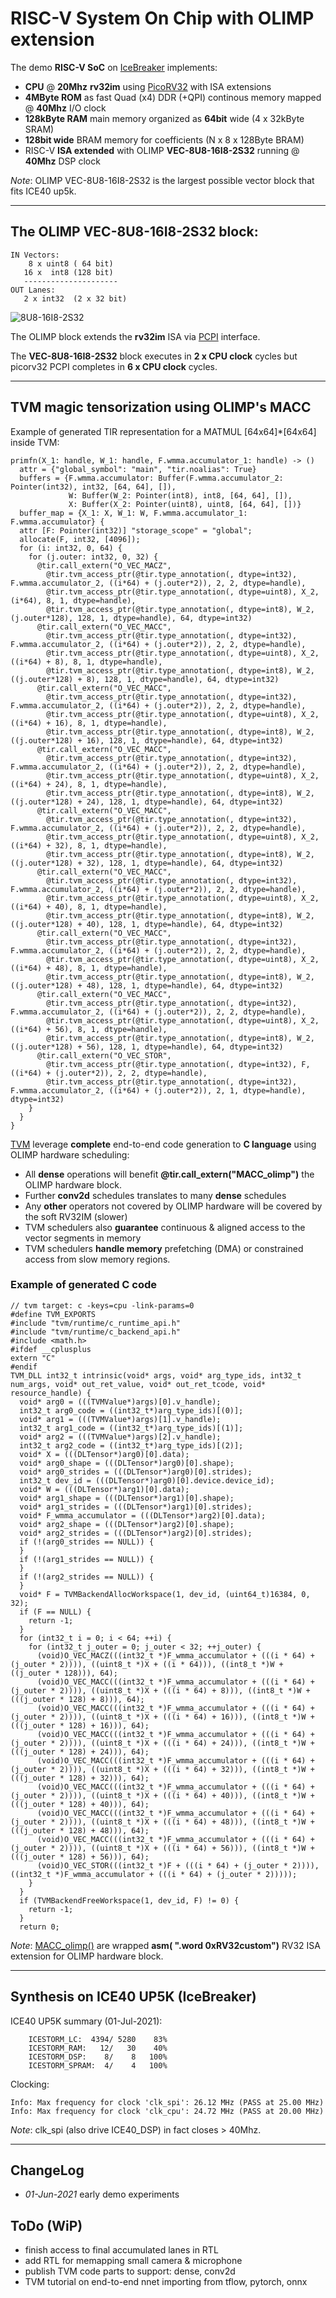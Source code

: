 # RISC-V System On Chip with OLIMP extension

The demo **RISC-V SoC** on [IceBreaker](https://github.com/icebreaker-fpga/icebreaker) implements:

   * **CPU** @ **20Mhz** **rv32im** using [PicoRV32](https://github.com/cliffordwolf/picorv32) with ISA extensions
   * **4MByte ROM** as fast Quad (x4) DDR (+QPI) continous memory mapped @ **40Mhz** I/O clock
   * **128kByte RAM** main memory organized as **64bit** wide (4 x 32kByte SRAM)
   * **128bit wide** BRAM memory for coefficients (N x 8 x 128Byte BRAM)
   * RISC-V **ISA extended** with OLIMP **VEC-8U8-16I8-2S32** running @ **40Mhz** DSP clock

*Note*: OLIMP VEC-8U8-16I8-2S32 is the largest possible vector block that fits ICE40 up5k.
  
-------------------------------------------------------------------------------------

## The OLIMP **VEC-8U8-16I8-2S32** block:

```
IN Vectors:
    8 x uint8 ( 64 bit)
   16 x  int8 (128 bit)
   ---------------------
OUT Lanes:
   2 x int32  (2 x 32 bit)
```
![8U8-16I8-2S32](/docs/imgs/OLIMP-VEC-8U8-16I8-2S32.png)


The OLIMP block extends the **rv32im** ISA via [PCPI](https://github.com/cliffordwolf/picorv32#pico-co-processor-interface-pcpi) interface.

The **VEC-8U8-16I8-2S32** block executes in **2 x CPU clock** cycles but picorv32 PCPI completes in **6 x CPU clock** cycles.

-------------------------------------------------------------------------------------

## TVM magic tensorization using OLIMP's MACC

Example of generated TIR representation for a MATMUL [64x64]*[64x64] inside TVM:

```
primfn(X_1: handle, W_1: handle, F.wmma.accumulator_1: handle) -> ()
  attr = {"global_symbol": "main", "tir.noalias": True}
  buffers = {F.wmma.accumulator: Buffer(F.wmma.accumulator_2: Pointer(int32), int32, [64, 64], []),
             W: Buffer(W_2: Pointer(int8), int8, [64, 64], []),
             X: Buffer(X_2: Pointer(uint8), uint8, [64, 64], [])}
  buffer_map = {X_1: X, W_1: W, F.wmma.accumulator_1: F.wmma.accumulator} {
  attr [F: Pointer(int32)] "storage_scope" = "global";
  allocate(F, int32, [4096]);
  for (i: int32, 0, 64) {
    for (j.outer: int32, 0, 32) {
      @tir.call_extern("O_VEC_MACZ",
        @tir.tvm_access_ptr(@tir.type_annotation(, dtype=int32), F.wmma.accumulator_2, ((i*64) + (j.outer*2)), 2, 2, dtype=handle),
        @tir.tvm_access_ptr(@tir.type_annotation(, dtype=uint8), X_2, (i*64), 8, 1, dtype=handle),
        @tir.tvm_access_ptr(@tir.type_annotation(, dtype=int8), W_2, (j.outer*128), 128, 1, dtype=handle), 64, dtype=int32)
      @tir.call_extern("O_VEC_MACC",
        @tir.tvm_access_ptr(@tir.type_annotation(, dtype=int32), F.wmma.accumulator_2, ((i*64) + (j.outer*2)), 2, 2, dtype=handle),
        @tir.tvm_access_ptr(@tir.type_annotation(, dtype=uint8), X_2, ((i*64) + 8), 8, 1, dtype=handle),
        @tir.tvm_access_ptr(@tir.type_annotation(, dtype=int8), W_2, ((j.outer*128) + 8), 128, 1, dtype=handle), 64, dtype=int32)
      @tir.call_extern("O_VEC_MACC",
        @tir.tvm_access_ptr(@tir.type_annotation(, dtype=int32), F.wmma.accumulator_2, ((i*64) + (j.outer*2)), 2, 2, dtype=handle),
        @tir.tvm_access_ptr(@tir.type_annotation(, dtype=uint8), X_2, ((i*64) + 16), 8, 1, dtype=handle),
        @tir.tvm_access_ptr(@tir.type_annotation(, dtype=int8), W_2, ((j.outer*128) + 16), 128, 1, dtype=handle), 64, dtype=int32)
      @tir.call_extern("O_VEC_MACC",
        @tir.tvm_access_ptr(@tir.type_annotation(, dtype=int32), F.wmma.accumulator_2, ((i*64) + (j.outer*2)), 2, 2, dtype=handle),
        @tir.tvm_access_ptr(@tir.type_annotation(, dtype=uint8), X_2, ((i*64) + 24), 8, 1, dtype=handle),
        @tir.tvm_access_ptr(@tir.type_annotation(, dtype=int8), W_2, ((j.outer*128) + 24), 128, 1, dtype=handle), 64, dtype=int32)
      @tir.call_extern("O_VEC_MACC",
        @tir.tvm_access_ptr(@tir.type_annotation(, dtype=int32), F.wmma.accumulator_2, ((i*64) + (j.outer*2)), 2, 2, dtype=handle),
        @tir.tvm_access_ptr(@tir.type_annotation(, dtype=uint8), X_2, ((i*64) + 32), 8, 1, dtype=handle),
        @tir.tvm_access_ptr(@tir.type_annotation(, dtype=int8), W_2, ((j.outer*128) + 32), 128, 1, dtype=handle), 64, dtype=int32)
      @tir.call_extern("O_VEC_MACC",
        @tir.tvm_access_ptr(@tir.type_annotation(, dtype=int32), F.wmma.accumulator_2, ((i*64) + (j.outer*2)), 2, 2, dtype=handle),
        @tir.tvm_access_ptr(@tir.type_annotation(, dtype=uint8), X_2, ((i*64) + 40), 8, 1, dtype=handle),
        @tir.tvm_access_ptr(@tir.type_annotation(, dtype=int8), W_2, ((j.outer*128) + 40), 128, 1, dtype=handle), 64, dtype=int32)
      @tir.call_extern("O_VEC_MACC",
        @tir.tvm_access_ptr(@tir.type_annotation(, dtype=int32), F.wmma.accumulator_2, ((i*64) + (j.outer*2)), 2, 2, dtype=handle),
        @tir.tvm_access_ptr(@tir.type_annotation(, dtype=uint8), X_2, ((i*64) + 48), 8, 1, dtype=handle),
        @tir.tvm_access_ptr(@tir.type_annotation(, dtype=int8), W_2, ((j.outer*128) + 48), 128, 1, dtype=handle), 64, dtype=int32)
      @tir.call_extern("O_VEC_MACC",
        @tir.tvm_access_ptr(@tir.type_annotation(, dtype=int32), F.wmma.accumulator_2, ((i*64) + (j.outer*2)), 2, 2, dtype=handle),
        @tir.tvm_access_ptr(@tir.type_annotation(, dtype=uint8), X_2, ((i*64) + 56), 8, 1, dtype=handle),
        @tir.tvm_access_ptr(@tir.type_annotation(, dtype=int8), W_2, ((j.outer*128) + 56), 128, 1, dtype=handle), 64, dtype=int32)
      @tir.call_extern("O_VEC_STOR",
        @tir.tvm_access_ptr(@tir.type_annotation(, dtype=int32), F, ((i*64) + (j.outer*2)), 2, 2, dtype=handle),
        @tir.tvm_access_ptr(@tir.type_annotation(, dtype=int32), F.wmma.accumulator_2, ((i*64) + (j.outer*2)), 2, 1, dtype=handle), dtype=int32)
    }
  }
}
```

 [TVM](https://github.com/apache/tvm) leverage **complete** end-to-end code generation to **C language** using OLIMP hardware scheduling:

   * All **dense** operations will benefit **@tir.call_extern("MACC_olimp")** the OLIMP hardware block.
   * Further **conv2d** schedules translates to many **dense** schedules
   * Any **other** operators not covered by OLIMP hardware will be covered by the soft RV32IM (slower)
   * TVM schedulers also **guarantee** continuous & aligned access to the vector segments in memory
   * TVM schedulers **handle memory** prefetching (DMA) or constrained access from slow memory regions.

### Example of generated C code

```
// tvm target: c -keys=cpu -link-params=0
#define TVM_EXPORTS
#include "tvm/runtime/c_runtime_api.h"
#include "tvm/runtime/c_backend_api.h"
#include <math.h>
#ifdef __cplusplus
extern "C"
#endif
TVM_DLL int32_t intrinsic(void* args, void* arg_type_ids, int32_t num_args, void* out_ret_value, void* out_ret_tcode, void* resource_handle) {
  void* arg0 = (((TVMValue*)args)[0].v_handle);
  int32_t arg0_code = ((int32_t*)arg_type_ids)[(0)];
  void* arg1 = (((TVMValue*)args)[1].v_handle);
  int32_t arg1_code = ((int32_t*)arg_type_ids)[(1)];
  void* arg2 = (((TVMValue*)args)[2].v_handle);
  int32_t arg2_code = ((int32_t*)arg_type_ids)[(2)];
  void* X = (((DLTensor*)arg0)[0].data);
  void* arg0_shape = (((DLTensor*)arg0)[0].shape);
  void* arg0_strides = (((DLTensor*)arg0)[0].strides);
  int32_t dev_id = (((DLTensor*)arg0)[0].device.device_id);
  void* W = (((DLTensor*)arg1)[0].data);
  void* arg1_shape = (((DLTensor*)arg1)[0].shape);
  void* arg1_strides = (((DLTensor*)arg1)[0].strides);
  void* F_wmma_accumulator = (((DLTensor*)arg2)[0].data);
  void* arg2_shape = (((DLTensor*)arg2)[0].shape);
  void* arg2_strides = (((DLTensor*)arg2)[0].strides);
  if (!(arg0_strides == NULL)) {
  }
  if (!(arg1_strides == NULL)) {
  }
  if (!(arg2_strides == NULL)) {
  }
  void* F = TVMBackendAllocWorkspace(1, dev_id, (uint64_t)16384, 0, 32);
  if (F == NULL) {
    return -1;
  }
  for (int32_t i = 0; i < 64; ++i) {
    for (int32_t j_outer = 0; j_outer < 32; ++j_outer) {
      (void)O_VEC_MACZ(((int32_t *)F_wmma_accumulator + (((i * 64) + (j_outer * 2)))), ((uint8_t *)X + ((i * 64))), ((int8_t *)W + ((j_outer * 128))), 64);
      (void)O_VEC_MACC(((int32_t *)F_wmma_accumulator + (((i * 64) + (j_outer * 2)))), ((uint8_t *)X + (((i * 64) + 8))), ((int8_t *)W + (((j_outer * 128) + 8))), 64);
      (void)O_VEC_MACC(((int32_t *)F_wmma_accumulator + (((i * 64) + (j_outer * 2)))), ((uint8_t *)X + (((i * 64) + 16))), ((int8_t *)W + (((j_outer * 128) + 16))), 64);
      (void)O_VEC_MACC(((int32_t *)F_wmma_accumulator + (((i * 64) + (j_outer * 2)))), ((uint8_t *)X + (((i * 64) + 24))), ((int8_t *)W + (((j_outer * 128) + 24))), 64);
      (void)O_VEC_MACC(((int32_t *)F_wmma_accumulator + (((i * 64) + (j_outer * 2)))), ((uint8_t *)X + (((i * 64) + 32))), ((int8_t *)W + (((j_outer * 128) + 32))), 64);
      (void)O_VEC_MACC(((int32_t *)F_wmma_accumulator + (((i * 64) + (j_outer * 2)))), ((uint8_t *)X + (((i * 64) + 40))), ((int8_t *)W + (((j_outer * 128) + 40))), 64);
      (void)O_VEC_MACC(((int32_t *)F_wmma_accumulator + (((i * 64) + (j_outer * 2)))), ((uint8_t *)X + (((i * 64) + 48))), ((int8_t *)W + (((j_outer * 128) + 48))), 64);
      (void)O_VEC_MACC(((int32_t *)F_wmma_accumulator + (((i * 64) + (j_outer * 2)))), ((uint8_t *)X + (((i * 64) + 56))), ((int8_t *)W + (((j_outer * 128) + 56))), 64);
      (void)O_VEC_STOR(((int32_t *)F + (((i * 64) + (j_outer * 2)))), ((int32_t *)F_wmma_accumulator + (((i * 64) + (j_outer * 2)))));
    }
  }
  if (TVMBackendFreeWorkspace(1, dev_id, F) != 0) {
    return -1;
  }
  return 0;
```

*Note*: [MACC_olimp()](/demo/icebreaker/src/firmware.c#L340) are wrapped **__asm__( ".word 0xRV32custom")** RV32 ISA extension for OLIMP hardware block.
 
-------------------------------------------------------------------------------------

## Synthesis on ICE40 UP5K (IceBreaker)

ICE40 UP5K summary (01-Jul-2021):
```
    ICESTORM_LC:  4394/ 5280    83%
    ICESTORM_RAM:   12/   30    40%
    ICESTORM_DSP:    8/    8   100%
    ICESTORM_SPRAM:  4/    4   100%
```

Clocking:
```
Info: Max frequency for clock 'clk_spi': 26.12 MHz (PASS at 25.00 MHz)
Info: Max frequency for clock 'clk_cpu': 24.72 MHz (PASS at 20.00 MHz)
```
*Note*: clk_spi (also drive ICE40_DSP) in fact closes > 40Mhz.

-------------------------------------------------------------------------------------


## ChangeLog
   * *01-Jun-2021* early demo experiments

## ToDo (WiP)
   * finish access to final accumulated lanes in RTL
   * add RTL for memapping small camera & microphone
   * publish TVM code parts to support: dense, conv2d
   * TVM tutorial on end-to-end nnet importing from tflow, pytorch, onnx
 
